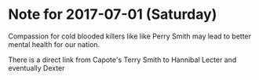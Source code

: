# Note for 2017-07-01 (Saturday)

Compassion for cold blooded killers like like Perry Smith may lead to better mental health for our nation. 

There is a direct link from Capote's Terry Smith to Hannibal Lecter and eventually Dexter
